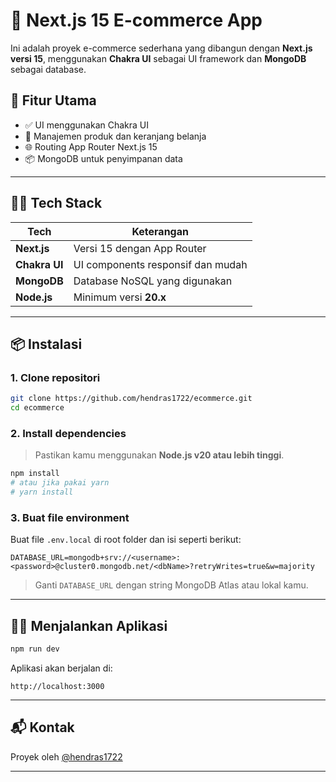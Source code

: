 # 🛒 Next.js 15 E-commerce App

Ini adalah proyek e-commerce sederhana yang dibangun dengan **Next.js versi 15**, menggunakan **Chakra UI** sebagai UI framework dan **MongoDB** sebagai database.

## 🚀 Fitur Utama

* ✅ UI menggunakan Chakra UI
* 🛒 Manajemen produk dan keranjang belanja
* 🌐 Routing App Router Next.js 15
* 📦 MongoDB untuk penyimpanan data

---

## 🧑‍💻 Tech Stack

| Tech          | Keterangan                        |
| ------------- | --------------------------------- |
| **Next.js**   | Versi 15 dengan App Router        |
| **Chakra UI** | UI components responsif dan mudah |
| **MongoDB**   | Database NoSQL yang digunakan     |
| **Node.js**   | Minimum versi **20.x**            |

---

## 📦 Instalasi

### 1. **Clone repositori**

```bash
git clone https://github.com/hendras1722/ecommerce.git
cd ecommerce
```

### 2. **Install dependencies**

> Pastikan kamu menggunakan **Node.js v20 atau lebih tinggi**.

```bash
npm install
# atau jika pakai yarn
# yarn install
```

### 3. **Buat file environment**

Buat file `.env.local` di root folder dan isi seperti berikut:

```env
DATABASE_URL=mongodb+srv://<username>:<password>@cluster0.mongodb.net/<dbName>?retryWrites=true&w=majority
```

> Ganti `DATABASE_URL` dengan string MongoDB Atlas atau lokal kamu.

---

## 🏃‍♂️ Menjalankan Aplikasi

```bash
npm run dev
```

Aplikasi akan berjalan di:

```
http://localhost:3000
```

---

## 📬 Kontak

Proyek oleh [@hendras1722](https://github.com/hendras1722)

---
